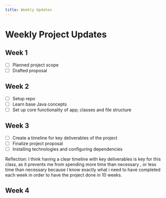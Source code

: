 ```yaml
---
title: Weekly Updates
---
```


# Weekly Project Updates

## Week 1
- [ ] Planned project scope  
- [ ] Drafted proposal  

## Week 2
- [ ] Setup repo  
- [ ] Learn base Java concepts
- [ ] Set up core functionality of app; classes and file structure

## Week 3 
- [ ] Create a timeline for key deliverables of the project
- [ ] Finalize project proposal
- [ ] Installing technologies and configuring dependencies

Reflection: I think having a clear timeline with key deliverables is key for this class, as it prevents me from spending more time than necessary , or less time than necessary because I know exactly what i need to have completed each week in order to have the project done in 10 weeks. 

## Week 4 

